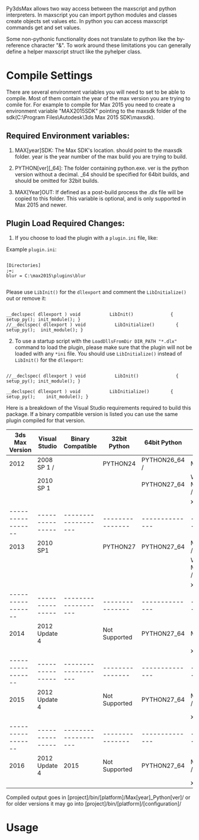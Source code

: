 Py3dsMax allows two way access between the maxscript and python interpreters. In maxscript you can import python modules and classes create objects set values etc. In python you can access maxscript commands get and set values. 

Some non-pythonic functionality does not translate to python like the by-reference character "&". To work around these limitations you can generally define a helper maxscript struct like the pyhelper class.

# Compile Settings

There are several environment variables you will need to set to be able to compile. Most of them contain the year of the max version you are trying to comile for. For example to compile for Max 2015 you need to create a environment variable "MAX2015SDK" pointing to the maxsdk folder of the sdk(C:\Program Files\Autodesk\3ds Max 2015 SDK\maxsdk).


Required Environment variables:
-------------------------------

1. MAX[year]SDK: The Max SDK's location. should point to the maxsdk folder. year is the year number of the max build you are trying to build.

2. PYTHON[ver][_64]: The folder containing python.exe. ver is the python version without a decimal. _64 should be specified for 64bit builds, and should be omitted for 32bit builds.

3. MAX[Year]OUT: If defined as a post-build process the .dlx file will be copied to this folder. This variable is optional, and is only supported in Max 2015 and newer.

Plugin Load Required Changes:
-----------------------------

1. If you choose to load the plugin with a `plugin.ini` file, like:

Example `plugin.ini`:
 ```    
 
 [Directories]
 ;=;
 blur = C:\max2015\plugins\blur
  
 ```
 
 Please use `LibInit()` for the `dllexport` and comment the `LibInitialize()` out or remove it:
 
 ```
 
 __declspec( dllexport ) void           LibInit()              { setup_py(); init_module(); }
 //__declspec( dllexport ) void           LibInitialize()        { setup_py();	init_module(); }
 
 ```

2. To use a startup script with the `LoadDllsFromDir DIR_PATH "*.dlx"` command to load the plugin, please
make sure that the plugin will not be loaded with any `*ini` file. You should use `LibInitialize()`
 instead of `LibInit()` for the `dllexport`:
 
 ```
 
 //__declspec( dllexport ) void           LibInit()              { setup_py(); init_module(); }
 
 __declspec( dllexport ) void           LibInitialize()        { setup_py();	init_module(); }
 
 ```

Here is a breakdown of the Visual Studio requirements required to build this package. 
If a binary compatible version is listed you can use the same plugin compiled for that version.

| 3ds Max Version | Visual Studio | Binary Compatible | 32bit Python  | 64bit Python | Config/Platform            |
|-----------------|---------------|-------------------|---------------|--------------|----------------------------|
| 2012            | 2008 SP 1 /   |                   | PYTHON24      | PYTHON26_64 /| Max2012_Python24 /         |
|                 | 2010 SP 1     |                   |               | PYTHON27_64  | Win32 Max2012x64_Python26 /|
|                 |               |                   |               |              | x64                        |
|-----------------|---------------|-------------------|---------------|--------------|----------------------------|
| 2013            | 2010 SP1      |                   | PYTHON27      | PYTHON27_64  | Max2013x32_Python27 /      |
|                 |               |                   |               |              | Win32 Max2013x64_Python27 /|
|                 |               |                   |               |              | x64                        |     
|-----------------|---------------|-------------------|---------------|--------------|----------------------------|
| 2014            | 2012 Update 4 |                   | Not Supported | PYTHON27_64  | Max2014_Python27 /         |
|                 |               |                   |               |              | x64                        |     
|-----------------|---------------|-------------------|---------------|--------------|----------------------------|
| 2015            | 2012 Update 4 |                   | Not Supported | PYTHON27_64  | Max2015x64_Python27 /      |
|                 |               |                   |               |              | x64                        |
|-----------------|---------------|-------------------|---------------|--------------|----------------------------|
| 2016            | 2012 Update 4 | 2015              | Not Supported | PYTHON27_64  | Max2015x64_Python27 /      |
|                 |               |                   |               |              | x64                        |


Compiled output goes in [project]/bin/[platform]/Max[year]_Python[ver]/ or for older versions it may go into [project]/bin/[platform]/[configuration]/

# Usage